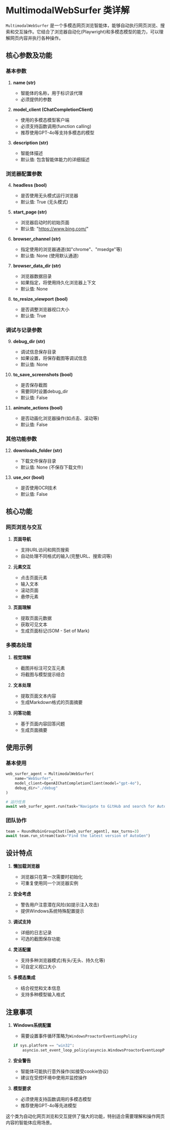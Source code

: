 # MultimodalWebSurfer 类详解

`MultimodalWebSurfer` 是一个多模态网页浏览智能体，能够自动执行网页浏览、搜索和交互操作。它结合了浏览器自动化(Playwright)和多模态模型的能力，可以理解网页内容并执行各种操作。

## 核心参数及功能

### 基本参数

1. **name (str)**
   - 智能体的名称，用于标识该代理
   - 必须提供的参数

2. **model_client (ChatCompletionClient)**
   - 使用的多模态模型客户端
   - 必须支持函数调用(function calling)
   - 推荐使用GPT-4o等支持多模态的模型

3. **description (str)**
   - 智能体描述
   - 默认值: 包含智能体能力的详细描述

### 浏览器配置参数

4. **headless (bool)**
   - 是否使用无头模式运行浏览器
   - 默认值: True (无头模式)

5. **start_page (str)**
   - 浏览器启动时的初始页面
   - 默认值: "https://www.bing.com/"

6. **browser_channel (str)**
   - 指定使用的浏览器通道(如"chrome"、"msedge"等)
   - 默认值: None (使用默认通道)

7. **browser_data_dir (str)**
   - 浏览器数据目录
   - 如果指定，将使用持久化浏览器上下文
   - 默认值: None

8. **to_resize_viewport (bool)**
   - 是否调整浏览器视口大小
   - 默认值: True

### 调试与记录参数

9. **debug_dir (str)**
   - 调试信息保存目录
   - 如果设置，将保存截图等调试信息
   - 默认值: None

10. **to_save_screenshots (bool)**
    - 是否保存截图
    - 需要同时设置debug_dir
    - 默认值: False

11. **animate_actions (bool)**
    - 是否动画化浏览器操作(如点击、滚动等)
    - 默认值: False

### 其他功能参数

12. **downloads_folder (str)**
    - 下载文件保存目录
    - 默认值: None (不保存下载文件)

13. **use_ocr (bool)**
    - 是否使用OCR技术
    - 默认值: False

## 核心功能

### 网页浏览与交互

1. **页面导航**
   - 支持URL访问和网页搜索
   - 自动处理不同格式的输入(完整URL、搜索词等)

2. **元素交互**
   - 点击页面元素
   - 输入文本
   - 滚动页面
   - 悬停元素

3. **页面理解**
   - 提取页面元数据
   - 获取可见文本
   - 生成页面标记(SOM - Set of Mark)

### 多模态处理

1. **视觉理解**
   - 截图并标注可交互元素
   - 将截图与模型提示结合

2. **文本处理**
   - 提取页面文本内容
   - 生成Markdown格式的页面摘要

3. **问答功能**
   - 基于页面内容回答问题
   - 生成页面摘要

## 使用示例

### 基本使用
```python
web_surfer_agent = MultimodalWebSurfer(
    name="WebSurfer",
    model_client=OpenAIChatCompletionClient(model="gpt-4o"),
    debug_dir="./debug"
)

# 运行任务
await web_surfer_agent.run(task="Navigate to GitHub and search for AutoGen")
```

### 团队协作
```python
team = RoundRobinGroupChat([web_surfer_agent], max_turns=3)
await team.run_stream(task="Find the latest version of AutoGen")
```

## 设计特点

1. **懒加载浏览器**
   - 浏览器只在第一次需要时初始化
   - 可重复使用同一个浏览器实例

2. **安全考虑**
   - 警告用户注意潜在风险(如提示注入攻击)
   - 提供Windows系统特殊配置提示

3. **调试支持**
   - 详细的日志记录
   - 可选的截图保存功能

4. **灵活配置**
   - 支持多种浏览器模式(有头/无头、持久化等)
   - 可自定义视口大小

5. **多模态集成**
   - 结合视觉和文本信息
   - 支持多种模型输入格式

## 注意事项

1. **Windows系统配置**
   - 需要设置事件循环策略为`WindowsProactorEventLoopPolicy`
   ```python
   if sys.platform == "win32":
       asyncio.set_event_loop_policy(asyncio.WindowsProactorEventLoopPolicy())
   ```

2. **安全警告**
   - 智能体可能执行意外操作(如接受cookie协议)
   - 建议在受控环境中使用并监控操作

3. **模型要求**
   - 必须使用支持函数调用的多模态模型
   - 推荐使用GPT-4o等先进模型

这个类为自动化网页浏览和交互提供了强大的功能，特别适合需要理解和操作网页内容的智能体应用场景。